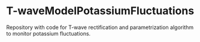 # T-waveModelPotassiumFluctuations
Repository with code for T-wave rectification and parametrization algorithm to monitor potassium fluctuations.
